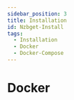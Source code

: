 ```yaml
---
sidebar_position: 3
title: Installation
id: Nzbget-Install
tags:
  - Installation
  - Docker
  - Docker-Compose
---
```


# Docker
